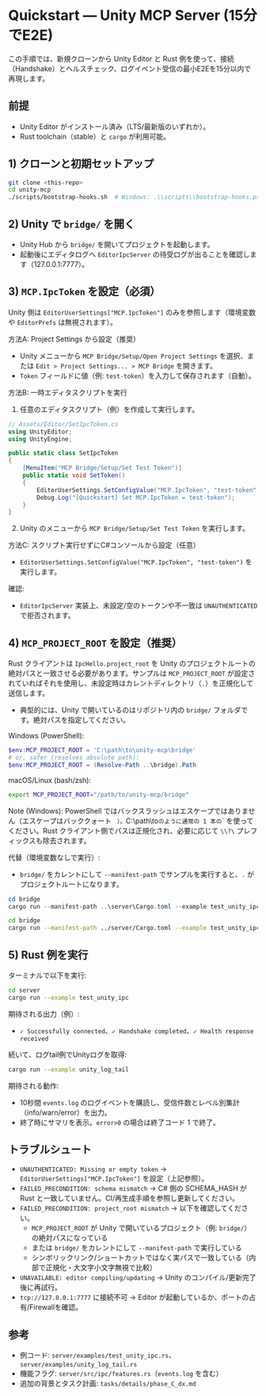 # Quickstart — Unity MCP Server (15分でE2E)

この手順では、新規クローンから Unity Editor と Rust 例を使って、接続（Handshake）とヘルスチェック、ログイベント受信の最小E2Eを15分以内で再現します。

## 前提
- Unity Editor がインストール済み（LTS/最新版のいずれか）。
- Rust toolchain（stable）と `cargo` が利用可能。

## 1) クローンと初期セットアップ

```sh
git clone <this-repo>
cd unity-mcp
./scripts/bootstrap-hooks.sh  # Windows: .\\scripts\\bootstrap-hooks.ps1
```

## 2) Unity で `bridge/` を開く
- Unity Hub から `bridge/` を開いてプロジェクトを起動します。
- 起動後にエディタログへ `EditorIpcServer` の待受ログが出ることを確認します（127.0.0.1:7777）。

## 3) `MCP.IpcToken` を設定（必須）
Unity 側は `EditorUserSettings["MCP.IpcToken"]` のみを参照します（環境変数や `EditorPrefs` は無視されます）。

方法A: Project Settings から設定（推奨）

- Unity メニューから `MCP Bridge/Setup/Open Project Settings` を選択、または `Edit > Project Settings... > MCP Bridge` を開きます。
- `Token` フィールドに値（例: `test-token`）を入力して保存されます（自動）。

方法B: 一時エディタスクリプトを実行

1. 任意のエディタスクリプト（例）を作成して実行します。

```csharp
// Assets/Editor/SetIpcToken.cs
using UnityEditor;
using UnityEngine;

public static class SetIpcToken
{
    [MenuItem("MCP Bridge/Setup/Set Test Token")]
    public static void SetToken()
    {
        EditorUserSettings.SetConfigValue("MCP.IpcToken", "test-token");
        Debug.Log("[Quickstart] Set MCP.IpcToken = test-token");
    }
}
```

2. Unity のメニューから `MCP Bridge/Setup/Set Test Token` を実行します。

方法C: スクリプト実行せずにC#コンソールから設定（任意）
- `EditorUserSettings.SetConfigValue("MCP.IpcToken", "test-token")` を実行します。

確認:
- `EditorIpcServer` 実装上、未設定/空のトークンや不一致は `UNAUTHENTICATED` で拒否されます。

## 4) `MCP_PROJECT_ROOT` を設定（推奨）
Rust クライアントは `IpcHello.project_root` を Unity のプロジェクトルートの絶対パスと一致させる必要があります。サンプルは `MCP_PROJECT_ROOT` が設定されていればそれを使用し、未設定時はカレントディレクトリ（`.`）を正規化して送信します。

- 典型的には、Unity で開いているのはリポジトリ内の `bridge/` フォルダです。絶対パスを指定してください。

Windows (PowerShell):

```powershell
$env:MCP_PROJECT_ROOT = 'C:\path\to\unity-mcp\bridge'
# or, safer (resolves absolute path):
$env:MCP_PROJECT_ROOT = (Resolve-Path ..\bridge).Path
```

macOS/Linux (bash/zsh):

```sh
export MCP_PROJECT_ROOT="/path/to/unity-mcp/bridge"
```

Note (Windows): PowerShell ではバックスラッシュはエスケープではありません（エスケープはバッククォート ` ）。`C:\path\to` のように通常の 1 本の `\` を使ってください。Rust クライアント側でパスは正規化され、必要に応じて `\\?\` プレフィックスも除去されます。

代替（環境変数なしで実行）:
- `bridge/` をカレントにして `--manifest-path` でサンプルを実行すると、`.` がプロジェクトルートになります。

```powershell
cd bridge
cargo run --manifest-path ..\server\Cargo.toml --example test_unity_ipc
```

```sh
cd bridge
cargo run --manifest-path ../server/Cargo.toml --example test_unity_ipc
```

## 5) Rust 例を実行

ターミナルで以下を実行:

```sh
cd server
cargo run --example test_unity_ipc
```

期待される出力（例）:
- `✓ Successfully connected`、`✓ Handshake completed`、`✓ Health response received`

続いて、ログtail例でUnityログを取得:

```sh
cargo run --example unity_log_tail
```

期待される動作:
- 10秒間 `events.log` のログイベントを購読し、受信件数とレベル別集計（info/warn/error）を出力。
- 終了時にサマリを表示。`error>0` の場合は終了コード 1 で終了。

## トラブルシュート
- `UNAUTHENTICATED: Missing or empty token` → `EditorUserSettings["MCP.IpcToken"]` を設定（上記参照）。
- `FAILED_PRECONDITION: schema mismatch` → C# 側の SCHEMA_HASH が Rust と一致していません。CI/再生成手順を参照し更新してください。
- `FAILED_PRECONDITION: project_root mismatch` → 以下を確認してください。
  - `MCP_PROJECT_ROOT` が Unity で開いているプロジェクト（例: `bridge/`）の絶対パスになっている
  - または `bridge/` をカレントにして `--manifest-path` で実行している
  - シンボリックリンク/ショートカットではなく実パスで一致している（内部で正規化・大文字小文字無視で比較）
- `UNAVAILABLE: editor compiling/updating` → Unity のコンパイル/更新完了後に再試行。
- `tcp://127.0.0.1:7777` に接続不可 → Editor が起動しているか、ポートの占有/Firewallを確認。

## 参考
- 例コード: `server/examples/test_unity_ipc.rs`、`server/examples/unity_log_tail.rs`
- 機能フラグ: `server/src/ipc/features.rs`（`events.log` を含む）
- 追加の背景とタスク計画: `tasks/details/phase_C_dx.md`

